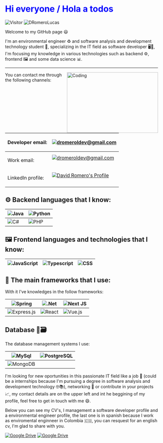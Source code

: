 <h1 style="color: blue">Hi everyone / Hola a todos</h1>

 ![Visitor](https://visitor-badge.laobi.icu/badge?page_id=DRomeroLucas.repoName) <img src="https://komarev.com/ghpvc/?username=DRomeroLucas" alt="DRomeroLucas" />

<p>Welcome to my GitHub page 😃</p>  
<p>I'm an environmental engineer ♻️ and software analysis and development technology student 📓, specializing in the IT field as software developer 🖥️📱, I'm focusing my knowledge in various technologies such as backend ⚙️, frontend 🖼️ and some data science 📊.</p>
<hr>

<img alt="Coding" src="https://media3.giphy.com/media/v1.Y2lkPTc5MGI3NjExc2hmbzVxdzRiNTY4cmRzd3R5ZGM1d3N6bmJpdDZ1cnduajU0d2ZsdCZlcD12MV9pbnRlcm5hbF9naWZfYnlfaWQmY3Q9Zw/xVRRDVP6lqtNQJrzN7/giphy.gif"  width="300" height="200" align="right"/>
  
<p>You can contact me through the following channels:</p>  

| <p>Developer email: </p> | <a href="mailto:dromeroldev@gmail.com?Subject=Quiero%20contactar%20contigo%20David" target="_blank" > <img src="https://img.shields.io/badge/dromeroldev@gmail.com-D14836?style=for-the-badge&logo=gmail&logoColor=white" alt="dromeroldev@gmail.com"> </a> |
|---|---|
| <p>Work email: </p> | <a href="mailto:davromluc97@gmail.com?Subject=Una%20propuesta%20laboral%20interesante" target="_blank" > <img src="https://img.shields.io/badge/davromluc97@gmail.com-D14836?style=for-the-badge&logo=gmail&logoColor=white" alt="dromeroldev@gmail.com"></a></p> |  
| <p>LinkedIn profile: </p> | <a href="https://www.linkedin.com/in/ing-david-romero/" target="_blank"> <img src="https://img.shields.io/badge/David%20Romero-0077B5?style=for-the-badge&logo=linkedin&logoColor=white" alt="David Romero's Profile"></a></p> |  


<h2>⚙️ Backend languages that I know:</h2>  

| ![Java](https://img.shields.io/badge/java-%23ED8B00.svg?style=for-the-badge&logo=openjdk&logoColor=white) | ![Python](https://img.shields.io/badge/python-3670A0?style=for-the-badge&logo=python&logoColor=ffdd54) |  
|---|---|
| ![C#](https://img.shields.io/badge/c%23-%23239120.svg?style=for-the-badge&logo=csharp&logoColor=white) | ![PHP](https://img.shields.io/badge/php-%23777BB4.svg?style=for-the-badge&logo=php&logoColor=white) | 

<h2>🖼️ Frontend languages and technologies that I know:</h2>  

|![JavaScript](https://img.shields.io/badge/javascript-%23323330.svg?style=for-the-badge&logo=javascript&logoColor=%23F7DF1E) | ![Typescript](https://shields.io/badge/TypeScript-3178C6?logo=TypeScript&logoColor=FFF&style=flat-square) | ![CSS](https://img.shields.io/badge/CSS-259111?&style=for-the-badge&logo=css&logoColor=white)|
|---|---|---|

  [Salto de línea]: # 
<h2>🧰 The main frameworks that I use:</h2>  

With it I've knowledges in the follow frameworks:  

| ![Spring](https://img.shields.io/badge/spring-%236DB33F.svg?style=for-the-badge&logo=spring&logoColor=white) | ![.Net](https://img.shields.io/badge/.NET-5C2D91?style=for-the-badge&logo=.net&logoColor=white) | ![Next JS](https://img.shields.io/badge/Next-black?style=for-the-badge&logo=next.js&logoColor=white) |
|---|---|---|
| ![Express.js](https://img.shields.io/badge/express.js-%23404d59.svg?style=for-the-badge&logo=express&logoColor=%2361DAFB) | ![React](https://img.shields.io/badge/react-%2320232a.svg?style=for-the-badge&logo=react&logoColor=%2361DAFB) | ![Vue.js](https://img.shields.io/badge/vuejs-%2335495e.svg?style=for-the-badge&logo=vuedotjs&logoColor=%234FC08D) |  

  [Salto de línea]: # 

 <h2>Database 💾🗃️ </h2>  

The database management systems I use:  

| ![MySql](https://img.shields.io/badge/MySQL-005C84?style=for-the-badge&logo=mysql&logoColor=white) | ![PostgreSQL](https://img.shields.io/badge/PostgreSQL-316192?style=for-the-badge&logo=postgresql&logoColor=white) |
|---|---|
| ![MongoDB](https://img.shields.io/badge/MongoDB-4EA94B?style=for-the-badge&logo=mongodb&logoColor=white) | 

I'm looking for new oportunities in this passionate IT field like a job 💼 (could be a internships because I'm pursuing a degree in software analysis and development technology 🤓📚), networking 🤝 or contribute in your projects 📈, my contact details are on the upper left and int he beggining of my profile, feel free to get in touch with me 😄.

<p> Below you can see my CV's, I management a software developer profile and a environmental engineer profile, the last one is in spanish because I work as enviromental enginneer in Colombia 🇨🇴, you can resquest for an english cv, I'm glad to share with you. </p>  

<a href="https://drive.google.com/file/d/1nNu1l33yXpNUyHhCoUp0fvpxrjXW0MXY/view?usp=drive_link" target="_blank"> ![Google Drive](https://img.shields.io/badge/Dev%20CV-4285F4?logo=googledrive&logoColor=750851&labelColor=D3D3D3)</a> <a href="https://drive.google.com/file/d/14yt8dQPGbYYfmVhuayJzjSvmqpt0NTHN/view?usp=drive_link" target="_blank"> ![Google Drive](https://img.shields.io/badge/Env%20CV%20(Es)-4285F4?logo=googledrive&logoColor=fff&labelColor=008000)</a>
